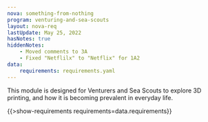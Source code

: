 ```yaml
---
nova: something-from-nothing
program: venturing-and-sea-scouts
layout: nova-req
lastUpdate: May 25, 2022
hasNotes: true
hiddenNotes:
    - Moved comments to 3A
    - Fixed "Netflilx" to "Netflix" for 1A2
data:
    requirements: requirements.yaml
---
```


This module is designed for Venturers and Sea Scouts to explore 3D printing, and how it is becoming prevalent in everyday life.

{{>show-requirements requirements=data.requirements}}
